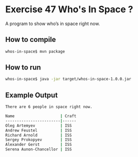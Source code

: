 # Exercise 47 Who's In Space ?

A program to show who’s in space right now.

## How to compile

```bash
whos-in-space$ mvn package
```

## How to run

```bash
whos-in-space$ java -jar target/whos-in-space-1.0.0.jar
```

## Example Output

```bash
There are 6 people in space right now.

Name                    | Craft
------------------------|------
Oleg Artemyev           | ISS 
Andrew Feustel          | ISS 
Richard Arnold          | ISS 
Sergey Prokopyev        | ISS 
Alexander Gerst         | ISS 
Serena Aunon-Chancellor | ISS
```
